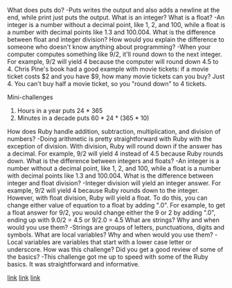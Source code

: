 What does puts do?
-Puts writes the output and also adds a newline at the end, while print just puts the output.
What is an integer? What is a float?
-An integer is a number without a decimal point, like 1, 2, and 100, while a float is a number with decimal points like 1.3 and 100.004.
What is the difference between float and integer division? How would you explain the difference to someone who doesn't know anything about programming?
-When your computer computes something like 9/2, it'll round down to the next integer. For example, 9/2 will yield 4 because the computer will round down 4.5 to 4. Chris Pine's book had a good example with movie tickets: if a movie ticket costs $2 and you have $9, how many movie tickets can you buy? Just 4. You can't buy half a movie ticket, so you "round down" to 4 tickets. 

Mini-challenges
1. Hours in a year
puts 24 * 365
2. Minutes in a decade
puts 60 * 24 * (365 * 10)

How does Ruby handle addition, subtraction, multiplication, and division of numbers?
-Doing arithmetic is pretty straightforward with Ruby with the exception of division. With division, Ruby will round down if the answer has a decimal. For example, 9/2 will yield 4 instead of 4.5 because Ruby rounds down.
What is the difference between integers and floats?
-An integer is a number without a decimal point, like 1, 2, and 100, while a float is a number with decimal points like 1.3 and 100.004.
What is the difference between integer and float division?
-Integer division will yield an integer answer. For example, 9/2 will yield 4 because Ruby rounds down to the integer. However, with float division, Ruby will yield a float. To do this, you can change either value of equation to a float by adding ".0". For example, to get a float answer for 9/2, you would change either the 9 or 2 by adding ".0", ending up with 9.0/2 = 4.5 or 9/2.0 = 4.5
What are strings? Why and when would you use them?
-Strings are groups of letters, punctuations, digits and symbols.
What are local variables? Why and when would you use them?
-Local variables are variables that start with a lower case letter or underscore.
How was this challenge? Did you get a good review of some of the basics?
-This challenge got me up to speed with some of the Ruby basics. It was straightforward and informative.

[link](defining-variables.rb)
[link](simple-string.rb)
[link](basic-math.rb)
